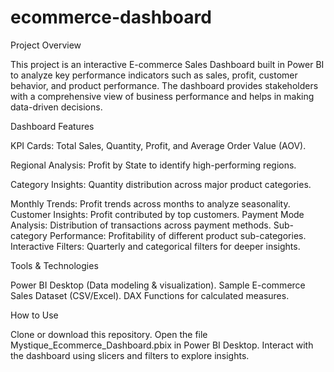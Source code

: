 # ecommerce-dashboard
Project Overview

This project is an interactive E-commerce Sales Dashboard built in Power BI to analyze key performance indicators such as sales, profit, customer behavior, and product performance. The dashboard provides stakeholders with a comprehensive view of business performance and helps in making data-driven decisions.

Dashboard Features

KPI Cards: Total Sales, Quantity, Profit, and Average Order Value (AOV).

Regional Analysis: Profit by State to identify high-performing regions.

Category Insights: Quantity distribution across major product categories.

Monthly Trends: Profit trends across months to analyze seasonality.
Customer Insights: Profit contributed by top customers.
Payment Mode Analysis: Distribution of transactions across payment methods.
Sub-category Performance: Profitability of different product sub-categories.
Interactive Filters: Quarterly and categorical filters for deeper insights.

Tools & Technologies

Power BI Desktop (Data modeling & visualization).
Sample E-commerce Sales Dataset (CSV/Excel).
DAX Functions for calculated measures.

How to Use

Clone or download this repository.
Open the file Mystique_Ecommerce_Dashboard.pbix in Power BI Desktop.
Interact with the dashboard using slicers and filters to explore insights.
